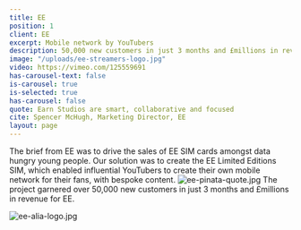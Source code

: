 ```yaml
---
title: EE
position: 1
client: EE
excerpt: Mobile network by YouTubers
description: 50,000 new customers in just 3 months and £millions in revenue for EE
image: "/uploads/ee-streamers-logo.jpg"
video: https://vimeo.com/125559691
has-carousel-text: false
is-carousel: true
is-selected: true
has-carousel: false
quote: Earn Studios are smart, collaborative and focused
cite: Spencer McHugh, Marketing Director, EE
layout: page
---
```


The brief from EE was to drive the sales of EE SIM cards amongst data hungry young people. Our solution was to create the EE Limited Editions SIM, which enabled influential YouTubers to create their own mobile network for their fans, with bespoke content.
![ee-pinata-quote.jpg](/uploads/ee-pinata-quote.jpg)
The project garnered over 50,000 new customers in just 3 months and £millions in revenue for EE.

![ee-alia-logo.jpg](/uploads/ee-alia-logo.jpg)